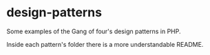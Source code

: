 # design-patterns
Some examples of the Gang of four's design patterns in PHP.

Inside each pattern's folder there is a more understandable README.
